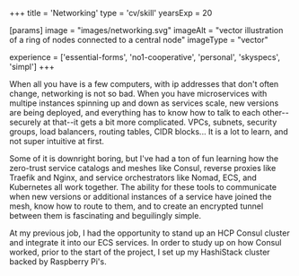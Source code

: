 +++
title = 'Networking'
type = 'cv/skill'
yearsExp = 20

[params]
  image = "images/networking.svg"
  imageAlt = "vector illustration of a ring of nodes connected to a central node"
  imageType = "vector"

experience = ['essential-forms', 'no1-cooperative', 'personal', 'skyspecs', 'simpl']
+++

When all you have is a few computers, with ip addresses that don't often change, networking is not so bad. When you have microservices with multipe instances spinning up and down as services scale, new versions are being deployed, and everything has to know how to talk to each other--securely at that--it gets a bit more complicated. VPCs, subnets, security groups, load balancers, routing tables, CIDR blocks... It is a lot to learn, and not super intuitive at first.

Some of it is downright boring, but I've had a ton of fun learning how the zero-trust service catalogs and meshes like Consul, reverse proxies like Traefik and Nginx, and service orchestrators like Nomad, ECS, and Kubernetes all work together. The ability for these tools to communicate when new versions or additional instances of a service have joined the mesh, know how to route to them, and to create an encrypted tunnel between them is fascinating and beguilingly simple.

At my previous job, I had the opportunity to stand up an HCP Consul cluster and integrate it into our ECS services. In order to study up on how Consul worked, prior to the start of the project, I set up my HashiStack cluster backed by Raspberry Pi's.
